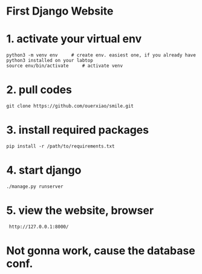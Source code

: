# First Django Website

# 1. activate your virtual env
	python3 -m venv env     # create env. easiest one, if you already have python3 installed on your labtop
	source env/bin/activate     # activate venv

# 2. pull codes 
	git clone https://github.com/ouerxiao/smile.git


# 3. install required packages
	pip install -r /path/to/requirements.txt

# 4. start django 
    ./manage.py runserver 

# 5. view the website, browser
     http://127.0.0.1:8000/

# Not gonna work, cause the database conf.


